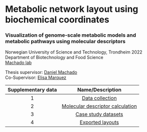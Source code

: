 # Metabolic network layout using biochemical coordinates
### Visualization of genome-scale metabolic models and metabolic pathways using molecular descriptors
Norwegian University of Science and Technology, 
Trondheim 2022\
Department of Biotechnology and Food Science\
[Machado lab](https://www.ntnu.edu/ibt/research/computational-biology/#/view/about) 


Thesis supervisor: [Daniel Machado](https://github.com/cdanielmachado/)\
Co-Supervisor: [Elisa Marquez](https://github.com/emarquezz/)

|Supplementary data|Name/Description|
|:-:|:-:|
|1|[Data collection](https://github.com/meidelien/Biochemical_coordinate_layout/tree/main/Data%20collection)|
|2|[Molecular descriptor calculation](https://github.com/meidelien/Biochemical_coordinate_layout/tree/main/Molecular%20descriptor%20calculation)|
|3|[Case study datasets](https://github.com/meidelien/Biochemical_coordinate_layout/tree/main/Case%20study%20datasets)|
|4|[Exported layouts](https://github.com/meidelien/Biochemical_coordinate_layout/tree/main/Exported%20layouts)|





